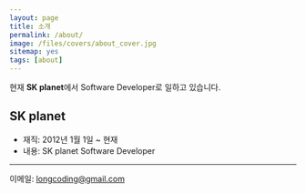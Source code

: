 ```yaml
---
layout: page
title: 소개
permalink: /about/
image: /files/covers/about_cover.jpg
sitemap: yes
tags: [about]
---
```


현재 **SK planet**에서 Software Developer로 일하고 있습니다.

## SK planet

* 재직: 2012년 1월 1일 ~ 현재
* 내용: SK planet Software Developer

---
이메일: [longcoding@gmail.com](mailto:longcoding@gmail.com)

